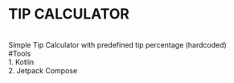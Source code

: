 # TIP CALCULATOR 
<br>
Simple Tip Calculator with predefined tip percentage (hardcoded)
<br>
#Tools
<br>
1. Kotlin
<br>
2. Jetpack Compose

